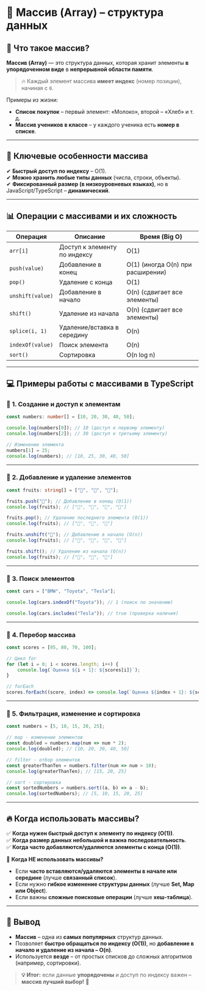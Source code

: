 # 📌 **Массив (Array) – структура данных**  

## 🔹 **Что такое массив?**  
**Массив (Array)** — это структура данных, которая хранит элементы **в упорядоченном виде** в **непрерывной области памяти**.  

> 🔥 Каждый элемент массива **имеет индекс** (номер позиции), начиная с `0`.  

Примеры из жизни:  
- **Список покупок** – первый элемент: «Молоко», второй – «Хлеб» и т. д.  
- **Массив учеников в классе** – у каждого ученика есть **номер в списке**.  

---

## 🎯 **Ключевые особенности массива**
✔ **Быстрый доступ по индексу** – O(1).  
✔ **Можно хранить любые типы данных** (числа, строки, объекты).  
✔ **Фиксированный размер (в низкоуровневых языках)**, но в JavaScript/TypeScript – **динамический**.  

---

## 📊 **Операции с массивами и их сложность**
| Операция  | Описание | Время (Big O) |
|-----------|----------|--------------|
| `arr[i]` | Доступ к элементу по индексу | O(1) |
| `push(value)` | Добавление в конец | O(1) (иногда O(n) при расширении) |
| `pop()` | Удаление с конца | O(1) |
| `unshift(value)` | Добавление в начало | O(n) (сдвигает все элементы) |
| `shift()` | Удаление из начала | O(n) (сдвигает все элементы) |
| `splice(i, 1)` | Удаление/вставка в середину | O(n) |
| `indexOf(value)` | Поиск элемента | O(n) |
| `sort()` | Сортировка | O(n log n) |

---

## 💻 **Примеры работы с массивами в TypeScript**
### 🚀 **1. Создание и доступ к элементам**
```ts
const numbers: number[] = [10, 20, 30, 40, 50];

console.log(numbers[0]); // 10 (доступ к первому элементу)
console.log(numbers[2]); // 30 (доступ к третьему элементу)

// Изменение элемента
numbers[1] = 25;
console.log(numbers); // [10, 25, 30, 40, 50]
```

---

### 🚀 **2. Добавление и удаление элементов**
```ts
const fruits: string[] = ["🍎", "🍌", "🍇"];

fruits.push("🍑"); // Добавление в конец (O(1))
console.log(fruits); // ["🍎", "🍌", "🍇", "🍑"]

fruits.pop(); // Удаление последнего элемента (O(1))
console.log(fruits); // ["🍎", "🍌", "🍇"]

fruits.unshift("🍍"); // Добавление в начало (O(n))
console.log(fruits); // ["🍍", "🍎", "🍌", "🍇"]

fruits.shift(); // Удаление из начала (O(n))
console.log(fruits); // ["🍎", "🍌", "🍇"]
```

---

### 🚀 **3. Поиск элементов**
```ts
const cars = ["BMW", "Toyota", "Tesla"];

console.log(cars.indexOf("Toyota")); // 1 (поиск по значению)

console.log(cars.includes("Tesla")); // true (проверка наличия)
```

---

### 🚀 **4. Перебор массива**
```ts
const scores = [95, 80, 70, 100];

// Цикл for
for (let i = 0; i < scores.length; i++) {
    console.log(`Оценка ${i + 1}: ${scores[i]}`);
}

// forEach
scores.forEach((score, index) => console.log(`Оценка ${index + 1}: ${score}`));
```

---

### 🚀 **5. Фильтрация, изменение и сортировка**
```ts
const numbers = [5, 10, 15, 20, 25];

// map - изменение элементов
const doubled = numbers.map(num => num * 2);
console.log(doubled); // [10, 20, 30, 40, 50]

// filter - отбор элементов
const greaterThanTen = numbers.filter(num => num > 10);
console.log(greaterThanTen); // [15, 20, 25]

// sort - сортировка
const sortedNumbers = numbers.sort((a, b) => a - b);
console.log(sortedNumbers); // [5, 10, 15, 20, 25]
```

---

## 🔥 **Когда использовать массивы?**
✅ **Когда нужен быстрый доступ к элементу по индексу (O(1))**.  
✅ **Когда размер данных небольшой и важна последовательность**.  
✅ **Когда часто добавляются/удаляются элементы с конца (O(1))**.  

🚫 **Когда НЕ использовать массивы?**  
- Если **часто вставляются/удаляются элементы в начале или середине** (лучше **связанный список**).  
- Если нужно **гибкое изменение структуры данных** (лучше **Set, Map или Object**).  
- Если важны **сложные поисковые операции** (лучше **хеш-таблица**).  

---

## 📌 **Вывод**
- **Массив** – одна из **самых популярных** структур данных.  
- Позволяет **быстро обращаться по индексу (O(1))**, но **добавление в начало и удаление из начала – O(n)**.  
- Используется **везде** – от простых списков до сложных алгоритмов (например, сортировки).  

> **💡 Итог:** если данные **упорядочены** и доступ по индексу важен – **массив лучший выбор!** 🚀